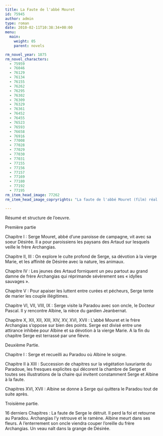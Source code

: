 ```yaml
---
title: La Faute de l'abbé Mouret
id: 75945
author: admin
type: roman
date: 2010-02-11T10:38:34+00:00
menu:
  main:
    weight: 05
    parent: novels

rm_novel_year: 1875
rm_novel_characters:
  - 75959
  - 76046
  - 76129
  - 76134
  - 76155
  - 76262
  - 76295
  - 76302
  - 76309
  - 76329
  - 76361
  - 76452
  - 76455
  - 76523
  - 76593
  - 76658
  - 76916
  - 77008
  - 77028
  - 77029
  - 77030
  - 77031
  - 77155
  - 77156
  - 77157
  - 77169
  - 77180
  - 77192
  - 77195
rm_item_head_image: 77262
rm_item_head_image_copryrights: "La faute de l'abbé Mouret (film) réal. Georges Franju"

---
```

Résumé et structure de l&rsquo;oeuvre.

Première partie

Chapitre I : Serge Mouret, abbé d&rsquo;une paroisse de campagne, vit avec sa soeur Désirée. Il a pour paroissiens les paysans des Artaud sur lesquels veille le frère Archangias.

Chapitre II, III : On explore le culte profond de Serge, sa dévotion à la vierge Marie, et les affinité de Désirée avec la nature, les animaux.

Chapitre IV : Les jeunes des Artaud forniquent un peu partout au grand damne de frère Archangias qui réprimande sévèrement ses &laquo;&nbsp;idylles sauvages&nbsp;&raquo;.

Chapitre V : Pour apaiser les luttent entre curées et pécheurs, Serge tente de marier les couple illégitimes.

Chapitre VI, VII, VIII, IX : Serge visite la Paradou avec son oncle, le Docteur Pascal. Il y rencontre Albine, la nièce du gardien Jeanbernat.

Chapitre X, XII, XII, XIII, XIV, XV, XVI, XVII : L&rsquo;abbé Mouret et le frère Archangias s&rsquo;oppose sur bien des points. Serge est divisé entre une attirance inhibée pour Albine et sa dévotion à la vierge Marie. A la fin du chapitre Serge est terrassé par une fièvre.

Deuxième Partie.

Chapitre I : Serge et recueilli au Paradou où Albine le soigne.

Chapitre II à XIII : Succession de chapitres sur la végétation luxuriante du Paradoue, les fresques explicites qui décorent la chambre de Serge et toutes ses illustrations de la chaire qui invitent constamment Serge et Albine à la faute.

Chapitres XVI, XVII : Albine se donne à Serge qui quittera le Paradou tout de suite après.

Troisième partie.

16 derniers Chapitres : La faute de Serge le détruit. Il perd la foi et retourne au Paradou. Archangias l&rsquo;y retrouve et le ramène. Albine meurt dans ses fleurs. A l&rsquo;enterrement son oncle viendra couper l&rsquo;oreille du frère Archangias. Un veau naît dans la grange de Désirée.